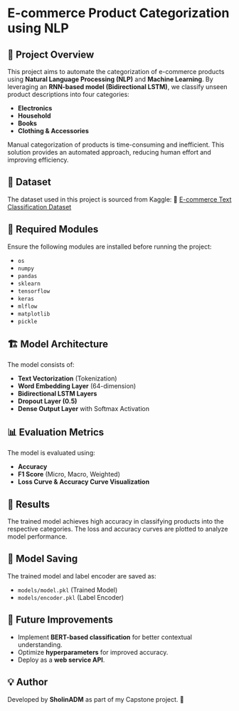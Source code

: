# E-commerce Product Categorization using NLP

## 📌 Project Overview
This project aims to automate the categorization of e-commerce products using **Natural Language Processing (NLP)** and **Machine Learning**. By leveraging an **RNN-based model (Bidirectional LSTM)**, we classify unseen product descriptions into four categories:

- **Electronics**
- **Household**
- **Books**
- **Clothing & Accessories**

Manual categorization of products is time-consuming and inefficient. This solution provides an automated approach, reducing human effort and improving efficiency.

## 📂 Dataset
The dataset used in this project is sourced from Kaggle:
🔗 [E-commerce Text Classification Dataset](https://www.kaggle.com/datasets/saurabhshahane/ecommerce-text-classification)

## 🔧 Required Modules
Ensure the following modules are installed before running the project:
- `os`
- `numpy`
- `pandas`
- `sklearn`
- `tensorflow`
- `keras`
- `mlflow`
- `matplotlib`
- `pickle`

## 🏗 Model Architecture
The model consists of:
- **Text Vectorization** (Tokenization)
- **Word Embedding Layer** (64-dimension)
- **Bidirectional LSTM Layers**
- **Dropout Layer (0.5)**
- **Dense Output Layer** with Softmax Activation

## 📊 Evaluation Metrics
The model is evaluated using:
- **Accuracy**
- **F1 Score** (Micro, Macro, Weighted)
- **Loss Curve & Accuracy Curve Visualization**

## 🚀 Results
The trained model achieves high accuracy in classifying products into the respective categories. The loss and accuracy curves are plotted to analyze model performance.

## 📁 Model Saving
The trained model and label encoder are saved as:
- `models/model.pkl` (Trained Model)
- `models/encoder.pkl` (Label Encoder)

## 📌 Future Improvements
- Implement **BERT-based classification** for better contextual understanding.
- Optimize **hyperparameters** for improved accuracy.
- Deploy as a **web service API**.

## 💡 Author
Developed by **SholinADM** as part of my Capstone project. 🚀


